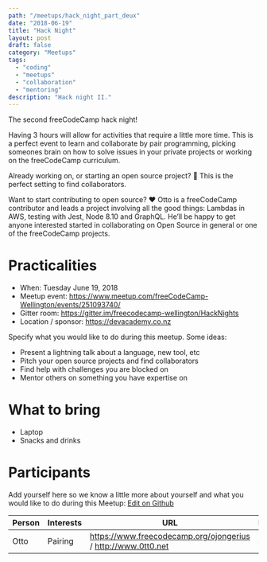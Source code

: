 ```yaml
---
path: "/meetups/hack_night_part_deux"
date: "2018-06-19"
title: "Hack Night"
layout: post
draft: false
category: "Meetups"
tags:
  - "coding"
  - "meetups"
  - "collaboration"
  - "mentoring"
description: "Hack night II."
---
```


The second freeCodeCamp hack night!

Having 3 hours will allow for activities that require a little more time. This is a perfect event to learn and collaborate by pair programming, picking someones brain on how to solve issues in your private projects or working on the freeCodeCamp curriculum.

Already working on, or starting an open source project? 👋 This is the perfect setting to find collaborators.

Want to start contributing to open source? ❤️ Otto is a freeCodeCamp contributor and leads a project involving all the good things: Lambdas in AWS, testing with Jest, Node 8.10 and GraphQL. He’ll be happy to get anyone interested started in collaborating on Open Source in general or one of the freeCodeCamp projects.

# Practicalities

* When: Tuesday June 19, 2018
* Meetup event: https://www.meetup.com/freeCodeCamp-Wellington/events/251093740/
* Gitter room: https://gitter.im/freecodecamp-wellington/HackNights
* Location / sponsor: https://devacademy.co.nz

Specify what you would like to do during this meetup. Some ideas:

* Present a lightning talk about a language, new tool, etc
* Pitch your open source projects and find collaborators
* Find help with challenges you are blocked on
* Mentor others on something you have expertise on

# What to bring

* Laptop
* Snacks and drinks

# Participants

Add yourself here so we know a little more about yourself and what you would like to do during this Meetup: [Edit on Github](https://github.com/freecodecamp-wellington/freecodecamp-wellington.github.io/blob/deploy/src/pages/articles/2018-06-19---Hack_Night/index.md)

| Person | Interests | URL | Mentor |
| -------- | -------- | --- | -------- |
| Otto     | Pairing  | https://www.freecodecamp.org/ojongerius / http://www.0tt0.net | Sure!  |
